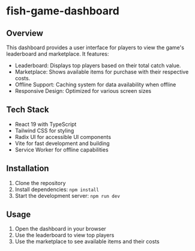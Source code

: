 # fish-game-dashboard

## Overview

This dashboard provides a user interface for players to view the game's leaderboard and marketplace. It features:

- Leaderboard: Displays top players based on their total catch value.
- Marketplace: Shows available items for purchase with their respective costs.
- Offline Support: Caching system for data availability when offline
- Responsive Design: Optimized for various screen sizes

## Tech Stack

- React 19 with TypeScript
- Tailwind CSS for styling
- Radix UI for accessible UI components
- Vite for fast development and building
- Service Worker for offline capabilities

## Installation

1. Clone the repository
2. Install dependencies: `npm install`
3. Start the development server: `npm run dev`

## Usage

1. Open the dashboard in your browser
2. Use the leaderboard to view top players
3. Use the marketplace to see available items and their costs
